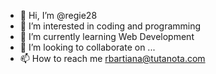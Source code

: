 - 👋 Hi, I’m @regie28
- 👀 I’m interested in coding and programming
- 🌱 I’m currently learning Web Development
- 💞️ I’m looking to collaborate on ...
- 📫 How to reach me rbartiana@tutanota.com

<!---
regie28/regie28 is a ✨ special ✨ repository because its `README.md` (this file) appears on your GitHub profile.
You can click the Preview link to take a look at your changes.
--->
